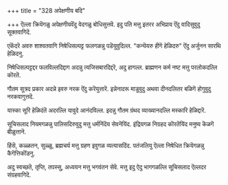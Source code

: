 +++
title = "328 अपेक्षणीय बदि"

+++
ऎल्ला क्रियॆगळु अपेक्षणीयवॆंदु वेदगळु बोधिसुत्तवॆ. इदु पति मत्तु इतरर अभिप्राय ऎंदु वादिसुवुदु सूक्तवागिदॆ.

एकॆंदरॆ अवरु शाश्वतवागि निषेधिसल्पट्ट फलगळन्नु पडॆयुवुदिल्ल. "कन्यॆयरु हीगॆ हेळिदरु" ऎंदु अर्जुनन सारथि हेळिदनु.

निषेधिसल्पट्टद्दर फलविल्लदिद्दाग अदन्नु त्यजिसबारदिद्दरॆ, अदु हागल्ल. ब्राह्मणन कर्म नष्ट मत्तु परलोकदल्लि कॊरतॆ.

गौतम सूत्रद प्रकार अदन्ने इवरु नरक ऎंदु करॆयुत्तारॆ. इन्नेनादरू माडुवुदु अथवा दीनदलितर बळिगॆ होगुवुदु नरकवागुत्तदॆ.

यास्का सूरि हेळिदंतॆ अदरल्लि यावुदे आनंदविल्ल. इदन्नु गौतम ग्रंथद व्याख्यानदल्लि मस्कारि हेळिद्दारॆ.

सूचिसलाद नियमगळन्नु पालिसदिरुवुदु मत्तु धर्मनिंदॆय सेवनॆयिंद. इंद्रियगळ निग्रहद कॊरतॆयिंद मनुष्य कॆळगॆ बीळुत्तानॆ.

हिंसॆ, कळ्ळतन, सुळ्ळु, ब्रह्मचर्य मत्तु ग्रहण इवुगळ व्यत्यासदिंद. पतंजलियु ऎल्ला निषेधित क्रियॆगळन्नु कैगॆत्तिकॊंडनु.

अदु स्वच्छतॆ, तृप्ति, तपस्सु, अध्ययन मत्तु भगवंतन सेवॆ. मत्तु इदु ऐदु भागगळल्लि सूचिसलाद ऎल्लदर संग्रहवागिदॆ.

